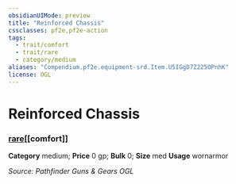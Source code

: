```yaml
---
obsidianUIMode: preview
title: "Reinforced Chassis"
cssclasses: pf2e,pf2e-action
tags:
  - trait/comfort
  - trait/rare
  - category/medium
aliases: "Compendium.pf2e.equipment-srd.Item.U5IGgD7Z225OPnhK"
license: OGL
---
```

# Reinforced Chassis

### [rare](rare.md "Rare Rarity Trait")[[comfort]]

**Category** medium; 
**Price** 0 gp; 
**Bulk** 0; **Size** med
**Usage** wornarmor



*Source: Pathfinder Guns & Gears*
*OGL*